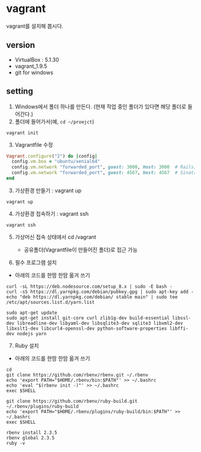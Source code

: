# vagrant

vagrant를 설치해 봅시다.

## version

- VirtualBox : 5.1.30
- vagrant_1.9.5
- git for windows

## setting

1. Windows에서 폴더 하나를 만든다. (현재 작업 중인 폴더가 있다면 해당 폴더로 들어간다.)
2. 폴더에 들어가서(예, `cd ~/proejct`)
```console
vagrant init
```
3. Vagrantfile 수정
```ruby
Vagrant.configure("2") do |config|
  config.vm.box = "ubuntu/xenial64"
  config.vm.network "forwarded_port", guest: 3000, host: 3000  # Rails를 위한 port 설정
  config.vm.network "forwarded_port", guest: 4567, host: 4567  # Sinatra를 위한 port 설정
end
```
3. 가상환경 만들기 : vagrant up
```console
vagrant up
```
4. 가상환경 접속하기 : vagrant ssh
```console
vagrant ssh
```
5. 가상머신 접속 상태에서 cd /vagrant
	- 공유폴더(Vagrantfile이 만들어진 폴더)로 접근 가능

6. 필수 프로그램 설치
  - 아래의 코드를 한땀 한땀 옮겨 쓰기
```console
curl -sL https://deb.nodesource.com/setup_8.x | sudo -E bash -
curl -sS https://dl.yarnpkg.com/debian/pubkey.gpg | sudo apt-key add -
echo "deb https://dl.yarnpkg.com/debian/ stable main" | sudo tee /etc/apt/sources.list.d/yarn.list

sudo apt-get update
sudo apt-get install git-core curl zlib1g-dev build-essential libssl-dev libreadline-dev libyaml-dev libsqlite3-dev sqlite3 libxml2-dev libxslt1-dev libcurl4-openssl-dev python-software-properties libffi-dev nodejs yarn
```

7. Ruby 설치
  - 아래의 코드를 한땀 한땀 옮겨 쓰기
```console
cd
git clone https://github.com/rbenv/rbenv.git ~/.rbenv
echo 'export PATH="$HOME/.rbenv/bin:$PATH"' >> ~/.bashrc
echo 'eval "$(rbenv init -)"' >> ~/.bashrc
exec $SHELL

git clone https://github.com/rbenv/ruby-build.git ~/.rbenv/plugins/ruby-build
echo 'export PATH="$HOME/.rbenv/plugins/ruby-build/bin:$PATH"' >> ~/.bashrc
exec $SHELL

rbenv install 2.3.5
rbenv global 2.3.5
ruby -v
```

